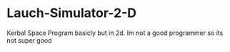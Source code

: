 # Lauch-Simulator-2-D
Kerbal Space Program basicly but in 2d. Im not a good programmer so its not super good
